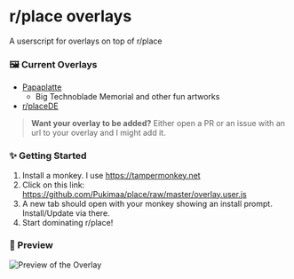 # r/place overlays
A userscript for overlays on top of r/place

### 🖼️ Current Overlays
- [Papaplatte](https://github.com/FlashSkyNews/place-overlay/)
    - Big Technoblade Memorial and other fun artworks
- [r/placeDE](https://github.com/PlaceDE-Official/place-overlay)
> **Want your overlay to be added?**
> Either open a PR or an issue with an url to your overlay and I might add it.

### ✨ Getting Started
1. Install a monkey. I use https://tampermonkey.net
2. Click on this link: https://github.com/Pukimaa/place/raw/master/overlay.user.js
3. A new tab should open with your monkey showing an install prompt. Install/Update via there.
4. Start dominating r/place!

### 👀 Preview
![Preview of the Overlay](https://i.imgur.com/DwHL9ln.png)
